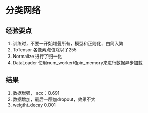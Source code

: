 # 分类网络

## 经验要点

1. 训练时，不要一开始堆叠所有，模型和正则化、由简入繁
2. ToTensor 各像素点值除以了255
3. Normalize  进行了归一化
4. DataLoader 使用num_worker和pin_memory来进行数据异步加载

## 结果

1. 数据增强，							acc：0.691
2. 数据增加，最后一层加dropout，效果不大
3. weigtht_decay 0.001 


